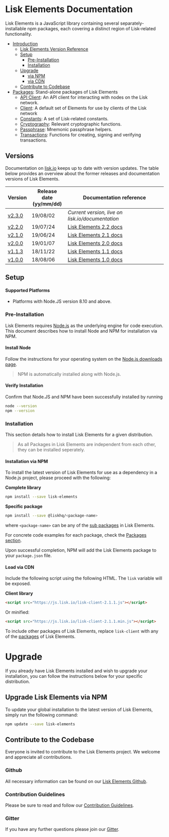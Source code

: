 # Lisk Elements Documentation

Lisk Elements is a JavaScript library containing several separately-installable npm packages, each covering a distinct region of Lisk-related functionality.

- [Introduction](#lisk-elements-documentation)
  - [Lisk Elements Version Reference](#versions)
  - [Setup](#setup)
    - [Pre-Installation](#pre-installation)
    - [Installation](#installation)
  - [Upgrade](#upgrade)
    - [via NPM](#upgrade-lisk-elements-via-npm)
    - [via CDN](#upgrade-lisk-elements-via-cdn)
  - [Contribute to Codebase](#contribute-to-the-codebase)
- [Packages](packages.md): Stand-alone packages of Lisk Elements
  - [API Client](packages/api-client.md): An API client for interacting with nodes on the Lisk network.
  - [Client](packages/client.md):  A default set of Elements for use by clients of the Lisk network
  - [Constants](packages/constants.md): A set of Lisk-related constants.
  - [Cryptography](packages/cryptography.md): Relevant cryptographic functions.
  - [Passphrase](packages/passphrase.md): Mnemonic passphrase helpers.
  - [Transactions](packages/transactions.md): Functions for creating, signing and verifying transactions.

## Versions

Documentation on [lisk.io](https://lisk.io/documentation) keeps up to date with version updates. The table below provides an overview about the former releases and documentation versions of Lisk Elements.

Version | Release date <br> (yy/mm/dd)| Documentation reference
---     | ---         | ---
[v2.3.0](https://www.npmjs.com/package/lisk-elements/v/2.3.0) | 19/08/02 | *Current version, live on lisk.io/documentation*
[v2.2.0](https://www.npmjs.com/package/lisk-elements/v/2.2.0) | 19/07/24 | [Lisk Elements 2.2 docs](https://github.com/LiskHQ/lisk-docs/tree/dev-elements-2.1.0)
[v2.1.0](https://www.npmjs.com/package/lisk-elements/v/2.1.0) | 19/06/24 | [Lisk Elements 2.1 docs](https://github.com/LiskHQ/lisk-docs/tree/dev-elements-2.1.0)
[v2.0.0](https://github.com/LiskHQ/lisk-elements/releases/tag/v2.0.0) | 19/01/07 | [Lisk Elements 2.0 docs](https://github.com/LiskHQ/lisk-docs/blob/elements-2.0.0/introduction.md)
[v1.1.3](https://github.com/LiskHQ/lisk-elements/releases/tag/v1.1.3) | 18/11/22 | [Lisk Elements 1.1 docs](https://github.com/LiskHQ/lisk-docs/blob/elements-1.1.0-1.0.1/introduction.md)
[v1.0.0](https://github.com/LiskHQ/lisk-elements/releases/tag/v1.0.0) | 18/08/06 | [Lisk Elements 1.0 docs](https://github.com/LiskHQ/lisk-docs/blob/elements-1.0.0-1.0.1/introduction.md)

## Setup
  
#### Supported Platforms
- Platforms with Node.JS version 8.10 and above.

### Pre-Installation

Lisk Elements requires [Node.js](https://nodejs.org/) as the underlying engine for code execution.
This document describes how to install Node and NPM for installation via NPM.

#### Install Node

Follow the instructions for your operating system on the [Node.js downloads page](https://nodejs.org/en/download/).

> NPM is automatically installed along with Node.js.

#### Verify Installation

Confirm that Node.JS and NPM have been successfully installed by running

```bash
node --version
npm --version
```

### Installation

This section details how to install Lisk Elements for a given distribution.

> As all Packages in Lisk Elements are independent from each other, they can be installed seperately.

#### Installation via NPM

To install the latest version of Lisk Elements for use as a dependency in a Node.js project, please proceed with the following:

**Complete library**
```bash
npm install --save lisk-elements
```
**Specific package**
```bash
npm install --save @liskhq/<package-name>
```

where `<package-name>` can be any of the [sub packages](packages.md) in Lisk Elements.

For concrete code examples for each package, check the [Packages section](packages.md).

Upon successful completion, NPM will add the Lisk Elements package to your `package.json` file.

#### Load via CDN

Include the following script using the following HTML. The `lisk` variable will be exposed.

**Client library**
```html
<script src="https://js.lisk.io/lisk-client-2.1.1.js"></script>
```

Or minified:
```html
<script src="https://js.lisk.io/lisk-client-2.1.1.min.js"></script>
```

To include other packages of Lisk Elements, replace `lisk-client` with any of the [packages](packages.md) of Lisk Elements.

# Upgrade

If you already have Lisk Elements installed and wish to upgrade your installation, you can follow the instructions below for your specific distribution.

## Upgrade Lisk Elements via NPM

To update your global installation to the latest version of Lisk Elements, simply run the following command:

```bash
npm update --save lisk-elements
```

## Contribute to the Codebase

Everyone is invited to contribute to the Lisk Elements project. We welcome and appreciate all contributions. 

### Github
All necessary information can be found on our [Lisk Elements Github](https://github.com/LiskHQ/lisk-sdk/tree/development/elements/lisk-elements).

### Contribution Guidelines
Please be sure to read and follow our [Contribution Guidelines](https://github.com/LiskHQ/lisk-sdk/blob/development/docs/CONTRIBUTING.md).

### Gitter
If you have any further questions please join our [Gitter](https://gitter.im/LiskHQ/lisk).
